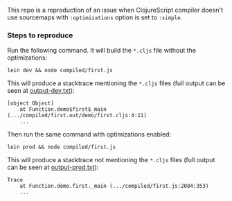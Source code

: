 This repo is a reproduction of an issue when ClojureScript compiler doesn't use sourcemaps with `:optimizations` option is set to `:simple`.

### Steps to reproduce

Run the following command. It will build the `*.cljs` file without the optimizations:

```
lein dev && node compiled/first.js
```

This will produce a stacktrace mentioning the `*.cljs` files (full output can be seen at [output-dev.txt](output-dev.txt)):

```
[object Object]
    at Function.demo$first$_main (.../compiled/first.out/demo/first.cljs:4:11)
    ...
```

Then run the same command with optimizations enabled:

```
lein prod && node compiled/first.js
```

This will produce a stacktrace not mentioning the `*.cljs` files  (full output can be seen at [output-prod.txt](output-prod.txt)):

```
Trace
    at Function.demo.first._main (.../compiled/first.js:2084:353)
    ...
```
